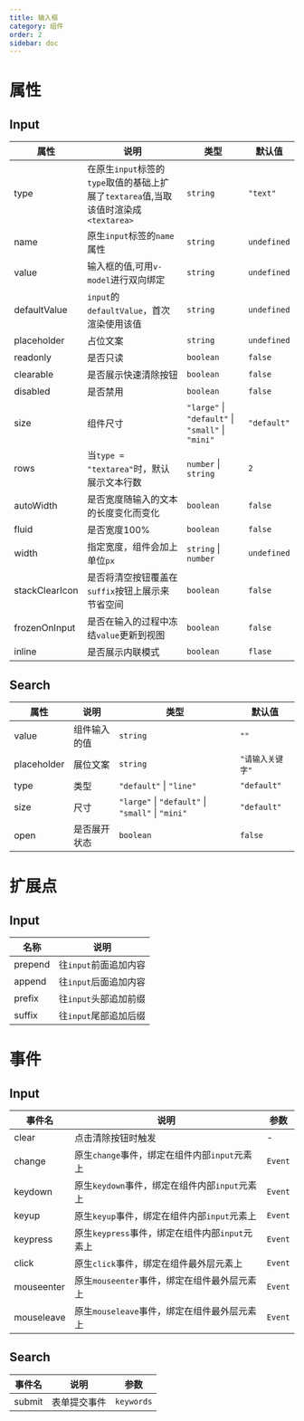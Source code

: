 ```yaml
---
title: 输入框
category: 组件
order: 2
sidebar: doc
---
```


# 属性

## Input

| 属性 | 说明 | 类型 | 默认值 |
| --- | --- | --- | --- |
| type | 在原生`input`标签的`type`取值的基础上扩展了`textarea`值,当取该值时渲染成`<textarea>` | `string` | `"text"` |
| name | 原生`input`标签的`name`属性 | `string` | `undefined` |
| value | 输入框的值,可用`v-model`进行双向绑定 | `string` | `undefined` |
| defaultValue | `input`的`defaultValue`，首次渲染使用该值 | `string` | `undefined` |
| placeholder | 占位文案 | `string` | `undefined` |
| readonly | 是否只读 | `boolean` | `false` |
| clearable | 是否展示快速清除按钮 | `boolean` | `false` |
| disabled | 是否禁用 | `boolean` | `false` |
| size | 组件尺寸 | `"large"` &#124; `"default"` &#124; `"small"` &#124; `"mini"` | `"default"` |
| rows | 当`type = "textarea"`时，默认展示文本行数 | `number` &#124; `string` | `2` |
| autoWidth | 是否宽度随输入的文本的长度变化而变化 | `boolean` | `false` |
| fluid | 是否宽度100% | `boolean` | `false` |
| width | 指定宽度，组件会加上单位`px` | `string`  &#124; `number` | `undefined` |
| stackClearIcon | 是否将清空按钮覆盖在`suffix`按钮上展示来节省空间 | `boolean` | `false` |
| frozenOnInput | 是否在输入的过程中冻结`value`更新到视图 | `boolean` | `false` |
| inline | 是否展示内联模式 | `boolean` | `flase` |

## Search

| 属性 | 说明 | 类型 | 默认值 |
| --- | --- | --- | --- |
| value | 组件输入的值 | `string` | `""` |
| placeholder | 展位文案 | `string` | `"请输入关键字"` |
| type | 类型 | `"default"` &#124; `"line"` | `"default"` |
| size | 尺寸 | `"large"` &#124; `"default"` &#124; `"small"` &#124; `"mini"` | `"default"` |
| open | 是否展开状态 | `boolean` | `false` |

# 扩展点

## Input

| 名称 | 说明 |
| --- | --- |
| prepend | 往`input`前面追加内容 |
| append | 往`input`后面追加内容 |
| prefix | 往`input`头部追加前缀 |
| suffix | 往`input`尾部追加后缀 |


# 事件

## Input

| 事件名 | 说明 | 参数 |
| --- | --- | --- |
| clear | 点击清除按钮时触发 | - |
| change | 原生`change`事件，绑定在组件内部`input`元素上 | `Event` |
| keydown | 原生`keydown`事件，绑定在组件内部`input`元素上 | `Event` |
| keyup | 原生`keyup`事件，绑定在组件内部`input`元素上 | `Event` |
| keypress | 原生`keypress`事件，绑定在组件内部`input`元素上 | `Event` |
| click | 原生`click`事件，绑定在组件最外层元素上 | `Event` |
| mouseenter | 原生`mouseenter`事件，绑定在组件最外层元素上 | `Event` |
| mouseleave | 原生`mouseleave`事件，绑定在组件最外层元素上 | `Event` |

## Search

| 事件名 | 说明 | 参数 |
| --- | --- | --- |
| submit | 表单提交事件 | `keywords` |
